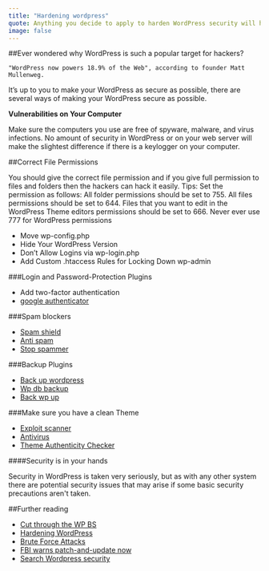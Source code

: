 ```yaml
---
title: "Hardening wordpress"
quote: Anything you decide to apply to harden WordPress security will help.
image: false
---
```


##Ever wondered why WordPress is such a popular target for hackers?

	"WordPress now powers 18.9% of the Web", according to founder Matt Mullenweg.

It’s up to you to make your WordPress as secure as possible, there are several ways of making your WordPress secure as possible.


__Vulnerabilities on Your Computer__

Make sure the computers you use are free of spyware, malware, and virus infections. No amount of security in WordPress or on your web server will make the slightest difference if there is a keylogger on your computer.



##Correct File Permissions

You should give the correct file permission and if you give full permission to files and folders then the hackers can hack it easily. Tips: Set the permission as follows: All folder permissions should be set to 755. All files permissions should be set to 644. Files that you want to edit in the WordPress Theme editors permissions should be set to 666. Never ever use 777 for WordPress permissions


- Move wp-config.php
- Hide Your WordPress Version
- Don’t Allow Logins via wp-login.php
- Add Custom .htaccess Rules for Locking Down wp-admin

###Login and Password-Protection Plugins
- Add two-factor authentication
- [google authenticator](https://wordpress.org/plugins/google-authenticator/)


###Spam blockers

- [Spam shield](https://wordpress.org/plugins/wp-spamshield/)
- [Anti spam](https://wordpress.org/plugins/anti-spam/)
- [Stop spammer](https://wordpress.org/plugins/stop-spammer-registrations-plugin/)


###Backup Plugins

- [Back up wordpress](https://wordpress.org/plugins/backupwordpress/)
- [Wp db backup](https://wordpress.org/plugins/wp-db-backup/)
- [Back wp up](https://wordpress.org/plugins/backwpup/)


###Make sure you have a clean Theme

- [Exploit scanner](https://wordpress.org/plugins/exploit-scanner/)
- [Antivirus](https://wordpress.org/plugins/antivirus/)
- [Theme Authenticity Checker](https://wordpress.org/plugins/tac/)


####Security is in your hands

Security in WordPress is taken very seriously, but as with any other system there are potential security issues that may arise if some basic security precautions aren't taken.


##Further reading

- [Cut through the WP BS](https://blog.sucuri.net/2012/08/wordpress-security-cutting-through-the-bs.html)
- [Hardening WordPress](http://codex.wordpress.org/Hardening_WordPress)
- [Brute Force Attacks](http://codex.wordpress.org/Brute_Force_Attacks)
- [FBI warns patch-and-update now](https://nakedsecurity.sophos.com/2015/04/08/fbi-warns-wordpress-users-of-isis-threat-patch-and-update-now/)
- [Search Wordpress security](https://wordpress.org/plugins/search.php?q=security)

